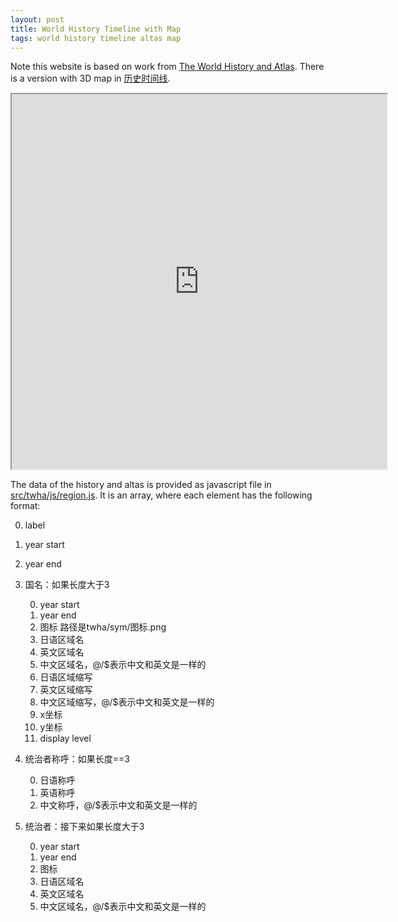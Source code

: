 ```yaml
---
layout: post
title: World History Timeline with Map
tags: world history timeline altas map
---
```


Note this website is based on work from [The World History and Atlas](http://x768.com/w/twha.ja). There is a version with 3D map in [历史时间线](http://gonnavis.com/timeline/twha/).

<iframe src="https://timeline.zhqiang.org/"  height="600" width="600"></iframe>

The data of the history and altas is provided as javascript file in [src/twha/js/region.js](https://github.com/gonnavis/Timeline/blob/master/src/twha/js/regions.js). It is an array, where each element has the following format:

0. label
1. year start
2. year end
3. 国名：如果长度大于3

   0. year start
   1. year end
   2. 图标 路径是twha/sym/图标.png
   3. 日语区域名
   4. 英文区域名
   5. 中文区域名，@/$表示中文和英文是一样的
   6. 日语区域缩写
   7. 英文区域缩写
   8. 中文区域缩写，@/$表示中文和英文是一样的
   9. x坐标
   10. y坐标
   11. display level
4. 统治者称呼：如果长度==3

   0. 日语称呼
   1. 英语称呼
   2. 中文称呼，@/$表示中文和英文是一样的
5. 统治者：接下来如果长度大于3

   0. year start
   1. year end
   2. 图标
   3. 日语区域名
   4. 英文区域名
   5. 中文区域名，@/$表示中文和英文是一样的
